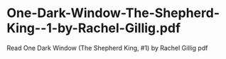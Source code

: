 # One-Dark-Window-The-Shepherd-King--1-by-Rachel-Gillig.pdf
Read One Dark Window (The Shepherd King, #1) by Rachel Gillig pdf
